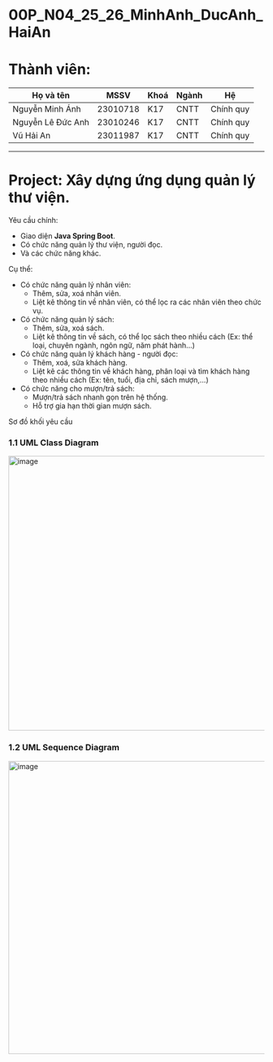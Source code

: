 # 00P_N04_25_26_MinhAnh_DucAnh_HaiAn
# Thành viên:
| Họ và tên          | MSSV        |  Khoá  | Ngành |      Hệ     |
|--------------------|-------------|--------|-------|-------------|
| Nguyễn Minh Ánh    |  23010718   |  K17   |  CNTT |  Chính quy  |
| Nguyễn Lê Đức Anh  |  23010246   |  K17   |  CNTT |  Chính quy  |
| Vũ Hải An          |  23011987   |  K17   |  CNTT |  Chính quy  |

---
# Project: Xây dựng ứng dụng quản lý thư viện.
Yêu cầu chính:
- Giao diện <b>Java Spring Boot</b>.
- Có chức năng quản lý thư viện, người đọc.
- Và các chức năng khác.

Cụ thể: 
- Có chức năng quản lý nhân viên: 
  + Thêm, sửa, xoá nhân viên.
  + Liệt kê thông tin về nhân viên, có thể lọc ra các nhân viên theo chức vụ.
- Có chức năng quản lý sách:
  + Thêm, sửa, xoá sách.
  + Liệt kê thông tin về sách, có thể lọc sách theo nhiều cách (Ex: thể loại, chuyên ngành, ngôn ngữ, năm phát hành...)
- Có chức năng quản lý khách hàng - người đọc:
  + Thêm, xoá, sửa khách hàng.
  + Liệt kê các thông tin về khách hàng, phân loại và tìm khách hàng theo nhiều cách (Ex: tên, tuổi, địa chỉ, sách mượn,...)
- Có chức năng cho mượn/trả sách:
  + Mượn/trả sách nhanh gọn trên hệ thống.
  + Hỗ trợ gia hạn thời gian mượn sách.

Sơ đồ khối yêu cầu

### 1.1 UML Class Diagram
<img width="998" height="540" alt="image" src="https://github.com/user-attachments/assets/2912acb9-1149-486f-a736-b40c866ff92f" />



### 1.2 UML Sequence Diagram
<img width="968" height="576" alt="image" src="https://github.com/user-attachments/assets/0dbd54e7-e3c6-4ebc-b3e9-e489cc95ba6f" />
